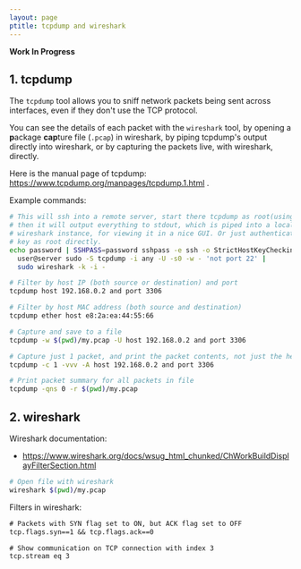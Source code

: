 ```yaml
---
layout: page
ptitle: tcpdump and wireshark
---
```


**Work In Progress**

## 1. tcpdump

The `tcpdump` tool allows you to sniff network packets being sent across 
interfaces, even if they don't use the TCP protocol.

You can see the details of each packet with the `wireshark` tool, by opening a
**p**ackage **cap**ture file (`.pcap`) in wireshark, by piping tcpdump's output
directly into wireshark, or by capturing the packets live, with wireshark,
directly.

Here is the manual page of tcpdump:
https://www.tcpdump.org/manpages/tcpdump.1.html .

Example commands:
```sh
# This will ssh into a remote server, start there tcpdump as root(using sudo),
# then it will output everything to stdout, which is piped into a local
# wireshark instance, for viewing it in a nice GUI. Or just authenticate with a
# key as root directly.
echo password | SSHPASS=password sshpass -e ssh -o StrictHostKeyChecking=no \
  user@server sudo -S tcpdump -i any -U -s0 -w - 'not port 22' |
  sudo wireshark -k -i -

# Filter by host IP (both source or destination) and port
tcpdump host 192.168.0.2 and port 3306

# Filter by host MAC address (both source and destination)
tcpdump ether host e8:2a:ea:44:55:66

# Capture and save to a file
tcpdump -w $(pwd)/my.pcap -U host 192.168.0.2 and port 3306

# Capture just 1 packet, and print the packet contents, not just the headers
tcpdump -c 1 -vvv -A host 192.168.0.2 and port 3306

# Print packet summary for all packets in file
tcpdump -qns 0 -r $(pwd)/my.pcap
```

## 2. wireshark

Wireshark documentation:

- https://www.wireshark.org/docs/wsug_html_chunked/ChWorkBuildDisplayFilterSection.html

```sh
# Open file with wireshark
wireshark $(pwd)/my.pcap
```

Filters in wireshark:
```txt
# Packets with SYN flag set to ON, but ACK flag set to OFF
tcp.flags.syn==1 && tcp.flags.ack==0

# Show communication on TCP connection with index 3
tcp.stream eq 3
```
